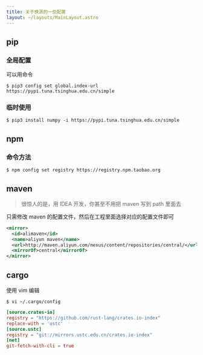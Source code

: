 ```yaml
---
title: 关于换源的一些配置
layout: ~/layouts/MainLayout.astro
---
```



## pip

### 全局配置

可以用命令

```shell
$ pip3 config set global.index-url https://pypi.tuna.tsinghua.edu.cn/simple
```

### 临时使用

```shell
$ pip3 install numpy -i https://pypi.tuna.tsinghua.edu.cn/simple
```

## npm

### 命令方法

```shell
$ npm config set registry https://registry.npm.taobao.org
```

## maven

> 很惊人的是，用 IDEA 开发，你甚至不用把 maven 写到 path 里面去

只需修改 maven 的配置文件，然后在工程里面选择对应的配置文件即可

```xml
<mirror>
  <id>alimaven</id>
  <name>aliyun maven</name>
  <url>http://maven.aliyun.com/nexus/content/repositories/central/</url>
  <mirrorOf>central</mirrorOf>
</mirror>
```

## cargo

使用 vim 编辑

```shell
$ vi ~/.cargo/config
```

```conf
[source.crates-io]
registry = "https://github.com/rust-lang/crates.io-index"
replace-with = 'ustc'
[source.ustc]
registry = "git://mirrors.ustc.edu.cn/crates.io-index"
[net]
git-fetch-with-cli = true
```
